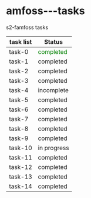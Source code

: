 # amfoss---tasks
s2-famfoss tasks



| task list | Status |
| --- | --- |
| task-0 | <font color = "green">completed</font> |
| task-1 | completed |
| task-2 | completed |
| task-3 | completed |
| task-4 | incomplete |
| task-5 | completed |
| task-6 | completed |
| task-7 | completed |
| task-8 | completed |
| task-9 | completed |
| task-10 | in progress |
| task-11 | completed |
| task-12 | completed |
| task-13 | completed |
| task-14 | completed |
